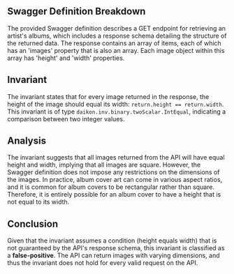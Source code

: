 ## Swagger Definition Breakdown
The provided Swagger definition describes a GET endpoint for retrieving an artist's albums, which includes a response schema detailing the structure of the returned data. The response contains an array of items, each of which has an 'images' property that is also an array. Each image object within this array has 'height' and 'width' properties.

## Invariant
The invariant states that for every image returned in the response, the height of the image should equal its width: `return.height == return.width`. This invariant is of type `daikon.inv.binary.twoScalar.IntEqual`, indicating a comparison between two integer values.

## Analysis
The invariant suggests that all images returned from the API will have equal height and width, implying that all images are square. However, the Swagger definition does not impose any restrictions on the dimensions of the images. In practice, album cover art can come in various aspect ratios, and it is common for album covers to be rectangular rather than square. Therefore, it is entirely possible for an album cover to have a height that is not equal to its width.

## Conclusion
Given that the invariant assumes a condition (height equals width) that is not guaranteed by the API's response schema, this invariant is classified as a **false-positive**. The API can return images with varying dimensions, and thus the invariant does not hold for every valid request on the API.
